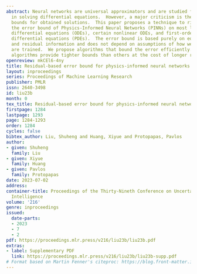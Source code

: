 ```yaml
---
abstract: Neural networks are universal approximators and are studied for their use
  in solving differential equations.  However, a major criticism is the lack of error
  bounds for obtained solutions.  This paper proposes a technique to rigorously evaluate
  the error bound of Physics-Informed Neural Networks (PINNs) on most linear ordinary
  differential equations (ODEs), certain nonlinear ODEs, and first-order linear partial
  differential equations (PDEs).  The error bound is based purely on equation structure
  and residual information and does not depend on assumptions of how well the networks
  are trained.  We propose algorithms that bound the error efficiently. Some proposed
  algorithms provide tighter bounds than others at the cost of longer run time.
openreview: mkCEl6-4ny
title: Residual-based error bound for physics-informed neural networks
layout: inproceedings
series: Proceedings of Machine Learning Research
publisher: PMLR
issn: 2640-3498
id: liu23b
month: 0
tex_title: Residual-based error bound for physics-informed neural networks
firstpage: 1284
lastpage: 1293
page: 1284-1293
order: 1284
cycles: false
bibtex_author: Liu, Shuheng and Huang, Xiyue and Protopapas, Pavlos
author:
- given: Shuheng
  family: Liu
- given: Xiyue
  family: Huang
- given: Pavlos
  family: Protopapas
date: 2023-07-02
address:
container-title: Proceedings of the Thirty-Nineth Conference on Uncertainty in Artificial
  Intelligence
volume: '216'
genre: inproceedings
issued:
  date-parts:
  - 2023
  - 7
  - 2
pdf: https://proceedings.mlr.press/v216/liu23b/liu23b.pdf
extras:
- label: Supplementary PDF
  link: https://proceedings.mlr.press/v216/liu23b/liu23b-supp.pdf
# Format based on Martin Fenner's citeproc: https://blog.front-matter.io/posts/citeproc-yaml-for-bibliographies/
---
```

